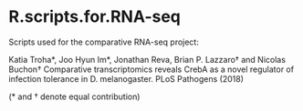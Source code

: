 # R.scripts.for.RNA-seq

Scripts used for the comparative RNA-seq project:

Katia Troha*, Joo Hyun Im*, Jonathan Reva, Brian P. Lazzaro† and Nicolas Buchon† Comparative transcriptomics reveals CrebA as a novel regulator of infection tolerance in D. melanogaster. PLoS Pathogens (2018)

(* and † denote equal contribution)
